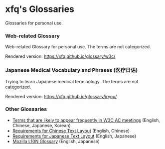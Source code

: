 # xfq's Glossaries

Glossaries for personal use.

### Web-related Glossary

Web-related Glossary for personal use. The terms are not categorized.

Rendered version: https://xfq.github.io/glossary/w3c/

### Japanese Medical Vocabulary and Phrases (医疗日语)

Trying to learn Japanese medical terminology. The terms are not categorized.

Rendered version: https://xfq.github.io/glossary/iryou/

### Other Glossaries

* [Terms that are likely to appear frequently in W3C AC meetings](https://www.w3.org/2020/05/words) (English, Chinese, Japanese, Korean)
* [Requirements for Chinese Text Layout](https://w3c.github.io/clreq/#glossary) (English, Chinese)
* [Requirements for Japanese Text Layout](https://w3c.github.io/jlreq/#terminology) (English, Japanese)
* [Mozilla L10N Glossary](https://github.com/mozilla-japan/translation/wiki/Mozilla-L10N-Glossary) (English, Japanese)
